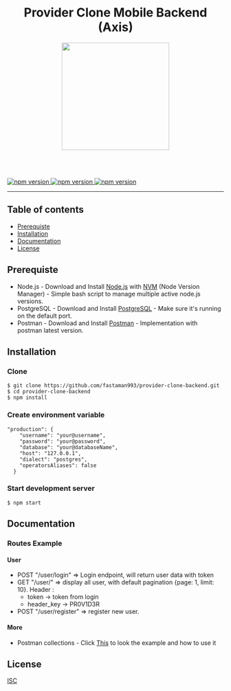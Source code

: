 <h1 align='center'>Provider Clone Mobile Backend (Axis)</h1>
<p align="center">
  <img src="https://upload.wikimedia.org/wikipedia/commons/thumb/8/83/Axis_logo_2015.svg/1200px-Axis_logo_2015.svg.png" width="250"/>
</p>
<br/><br/><br/>

<a href="#">
  <img src="https://img.shields.io/badge/Express-4.17.1-yellow.svg?style=flat-square" alt="npm version">
</a>
<a href="#">
  <img src="https://img.shields.io/badge/Postgres-7.12.1-blue.svg?style=flat-square" alt="npm version">
</a>
<a href="#">
  <img src="https://img.shields.io/badge/Sequelize-4.44.3-blue.svg?style=flat-square" alt="npm version">
</a>

----
## Table of contents
* [Prerequiste](#prerequiste)
* [Installation](#installation)
* [Documentation](#documentation)
* [License](#license)

## Prerequiste
- Node.js - Download and Install [Node.js](https://nodejs.org/en/) with [NVM](https://github.com/creationix/nvm) (Node Version Manager) - Simple bash script to manage multiple active node.js versions.
- PostgreSQL - Download and Install [PostgreSQL](https://www.postgresql.org/) - Make sure it's running on the default port.
- Postman - Download and Install [Postman](https://www.getpostman.com/) - Implementation with postman latest version.

## Installation
### Clone
```
$ git clone https://github.com/fastaman993/provider-clone-backend.git
$ cd provider-clone-backend
$ npm install
```

### Create environment variable
```
"production": {
    "username": "your@username",
    "password": "your@password",
    "database": "your@databaseName",
    "host": "127.0.0.1",
    "dialect": "postgres",
    "operatorsAliases": false
  }
```

### Start development server
```
$ npm start
```

## Documentation

### Routes Example
#### User

- POST "/user/login" => Login endpoint, will return user data with token
- GET "/user/" => display all user, with default pagination {page: 1, limit: 10}.
  Header :
  - token -> token from login
  - header_key -> PR0V1D3R
- POST "/user/register" => register new user.

#### More

- Postman collections - Click [This](https://crimson-crater-9404.postman.co/collections/4256322-3a47dbf6-2729-4c2e-9f77-8dacdade4754?version=latest&workspace=935b9283-0d9a-4e3e-8fe2-dca940e4b8de) to look the example and how to use it

## License
[ISC](https://en.wikipedia.org/wiki/ISC_license "ISC")
